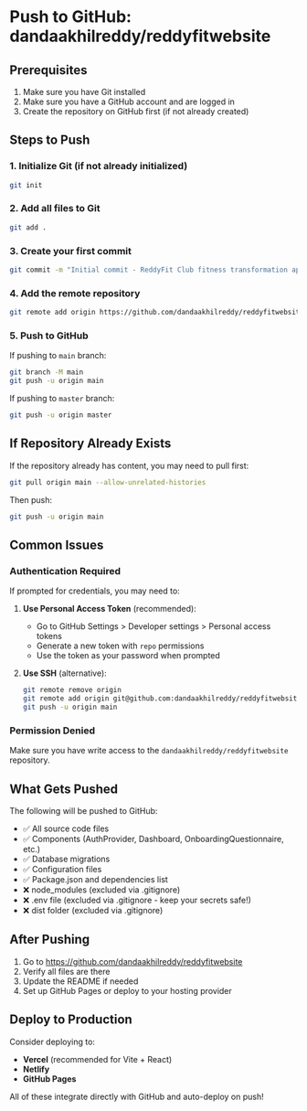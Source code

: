 # Push to GitHub: dandaakhilreddy/reddyfitwebsite

## Prerequisites

1. Make sure you have Git installed
2. Make sure you have a GitHub account and are logged in
3. Create the repository on GitHub first (if not already created)

## Steps to Push

### 1. Initialize Git (if not already initialized)

```bash
git init
```

### 2. Add all files to Git

```bash
git add .
```

### 3. Create your first commit

```bash
git commit -m "Initial commit - ReddyFit Club fitness transformation app with Google Auth"
```

### 4. Add the remote repository

```bash
git remote add origin https://github.com/dandaakhilreddy/reddyfitwebsite.git
```

### 5. Push to GitHub

If pushing to `main` branch:
```bash
git branch -M main
git push -u origin main
```

If pushing to `master` branch:
```bash
git push -u origin master
```

## If Repository Already Exists

If the repository already has content, you may need to pull first:

```bash
git pull origin main --allow-unrelated-histories
```

Then push:
```bash
git push -u origin main
```

## Common Issues

### Authentication Required

If prompted for credentials, you may need to:

1. **Use Personal Access Token** (recommended):
   - Go to GitHub Settings > Developer settings > Personal access tokens
   - Generate a new token with `repo` permissions
   - Use the token as your password when prompted

2. **Use SSH** (alternative):
   ```bash
   git remote remove origin
   git remote add origin git@github.com:dandaakhilreddy/reddyfitwebsite.git
   git push -u origin main
   ```

### Permission Denied

Make sure you have write access to the `dandaakhilreddy/reddyfitwebsite` repository.

## What Gets Pushed

The following will be pushed to GitHub:

- ✅ All source code files
- ✅ Components (AuthProvider, Dashboard, OnboardingQuestionnaire, etc.)
- ✅ Database migrations
- ✅ Configuration files
- ✅ Package.json and dependencies list
- ❌ node_modules (excluded via .gitignore)
- ❌ .env file (excluded via .gitignore - keep your secrets safe!)
- ❌ dist folder (excluded via .gitignore)

## After Pushing

1. Go to https://github.com/dandaakhilreddy/reddyfitwebsite
2. Verify all files are there
3. Update the README if needed
4. Set up GitHub Pages or deploy to your hosting provider

## Deploy to Production

Consider deploying to:
- **Vercel** (recommended for Vite + React)
- **Netlify**
- **GitHub Pages**

All of these integrate directly with GitHub and auto-deploy on push!
